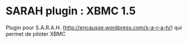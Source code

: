 ﻿SARAH plugin : XBMC 1.5
=======================

Plugin pour S.A.R.A.H. (http://encausse.wordpress.com/s-a-r-a-h/) qui permet de piloter XBMC


